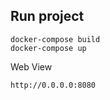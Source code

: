 ## Run project
```
docker-compose build
docker-compose up
```

Web View
```
http://0.0.0.0:8080 
```
